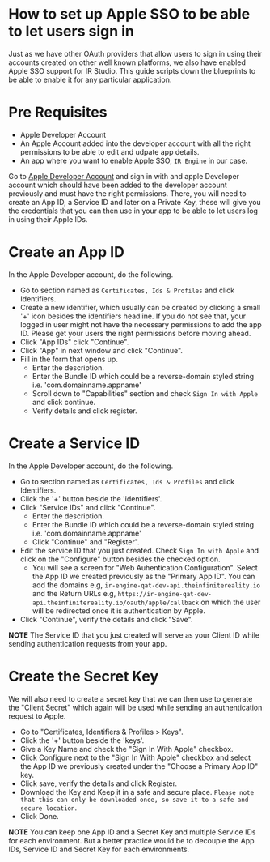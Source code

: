 # How to set up Apple SSO to be able to let users sign in
Just as we have other OAuth providers that allow users to sign in using their accounts created on other well known platforms, we also have enabled Apple SSO support for IR Studio. This guide scripts down the blueprints to be able to enable it for any particular application.

# Pre Requisites
- Apple Developer Account
- An Apple Account added into the developer account with all the right permissions to be able to edit and udpate app details.
- An app where you want to enable Apple SSO, `IR Engine` in our case. 


Go to [Apple Developer Account](https://idmsa.apple.com/IDMSWebAuth/signin?appIdKey=891bd3417a7776362562d2197f89480a8547b108fd934911bcbea0110d07f757&path=%2Faccount%2F&rv=1) and sign in with and apple Developer account which should have been added to the developer account previously and must have the right permissions. There, you will need to create an App ID, a Service ID and later on a Private Key, these will give you the credentials that you can then use in your app to be able to let users log in using their Apple IDs.

# Create an App ID
In the Apple Developer account, do the following. 

- Go to section named as `Certificates, Ids & Profiles` and click Identifiers.
- Create a new identifier, which usually can be created by clicking a small '+' icon besides the identifiers headline. If you do not see that, your logged in user might not have the necessary permissions to add the app ID. Please get your users the right permissions before moving ahead. 
- Click "App IDs" click "Continue".
- Click "App" in next window and click "Continue".
- Fill in the form that opens up.
  - Enter the description.
  - Enter the Bundle ID which could be a reverse-domain styled string i.e. 'com.domainname.appname'
  - Scroll down to "Capabilities" section and check `Sign In with Apple` and click continue. 
  - Verify details and click register.

# Create a Service ID
In the Apple Developer account, do the following. 

- Go to section named as `Certificates, Ids & Profiles` and click Identifiers.
- Click the '+' button beside the 'identifiers'.
- Click "Service IDs" and click "Continue".
  - Enter the description.
  - Enter the Bundle ID which could be a reverse-domain styled string i.e. 'com.domainname.appname'
  - Click "Continue" and "Register".
- Edit the service ID that you just created. Check `Sign In with Apple` and click on the "Configure" button besides the checked option.
  - You will see a screen for "Web Auhentication Configuration". Select the App ID we created previously as the "Primary App ID". You can add the domains e.g, `ir-engine-qat-dev-api.theinfinitereality.io` and the Return URLs e.g, `https://ir-engine-qat-dev-api.theinfinitereality.io/oauth/apple/callback` on which the user will be redirected once it is authentication by Apple. 
- Click "Continue", verify the details and click "Save".

 **NOTE**
 The Service ID that you just created will serve as your Client ID while sending authentication requests from your app.

# Create the Secret Key
We will also need to create a secret key that we can then use to generate the "Client Secret" which again will be used while sending an authentication request to Apple.

- Go to "Certificates, Identifiers & Profiles > Keys".
- Click the '+' button beside the 'keys'.
- Give a Key Name and check the "Sign In With Apple" checkbox.
- Click Configure next to the "Sign In With Apple" checkbox and select the App ID we previously created under the "Choose a Primary App ID" key. 
- Click save, verify the details and click Register.
- Download the Key and Keep it in a safe and secure place. `Please note that this can only be downloaded once, so save it to a safe and secure location`.
- Click Done.

**NOTE**
You can keep one App ID and a Secret Key and multiple Service IDs for each environment. But a better practice would be to decouple the App IDs, Service ID and Secret Key for each environments.